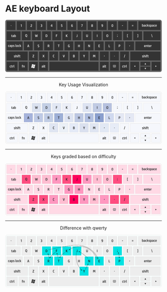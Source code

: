 # AE keyboard Layout
<p align="center">
  <img src="keybord US - AE.png" width="800" title="keyboard Layout">
</p>
<hr>
<p align="center">
  Key Usage Visualization
</p>
<p align="center">
  <img src="Key Usage Visualization.png" width="800" title="Key Usage Visualization">
</p>
<hr>
<p align="center">
  Keys graded based on difficulty
</p>
<p align="center">
  <img src="Keys graded based on difficulty.png" width="800" title="Keys graded based on difficulty">
</p>
<hr>
<p align="center">
  Difference with qwerty
</p>
<p align="center">
  <img src="Keys diff to qwerty.png" width="800" title="Difference with qwerty
">
</p>
